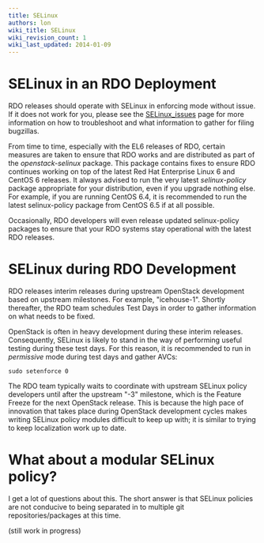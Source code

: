 ```yaml
---
title: SELinux
authors: lon
wiki_title: SELinux
wiki_revision_count: 1
wiki_last_updated: 2014-01-09
---
```


# SELinux in an RDO Deployment

RDO releases should operate with SELinux in enforcing mode without issue. If it does not work for you, please see the [SELinux_issues](SELinux_issues) page for more information on how to troubleshoot and what information to gather for filing bugzillas.

From time to time, especially with the EL6 releases of RDO, certain measures are taken to ensure that RDO works and are distributed as part of the *openstack-selinux* package. This package contains fixes to ensure RDO continues working on top of the latest Red Hat Enterprise Linux 6 and CentOS 6 releases. It always advised to run the very latest *selinux-policy* package appropriate for your distribution, even if you upgrade nothing else. For example, if you are running CentOS 6.4, it is recommended to run the latest selinux-policy package from CentOS 6.5 if at all possible.

Occasionally, RDO developers will even release updated selinux-policy packages to ensure that your RDO systems stay operational with the latest RDO releases.

# SELinux during RDO Development

RDO releases interim releases during upstream OpenStack development based on upstream milestones. For example, "icehouse-1". Shortly thereafter, the RDO team schedules Test Days in order to gather information on what needs to be fixed.

OpenStack is often in heavy development during these interim releases. Consequently, SELinux is likely to stand in the way of performing useful testing during these test days. For this reason, it is recommended to run in *permissive* mode during test days and gather AVCs:

    sudo setenforce 0

The RDO team typically waits to coordinate with upstream SELinux policy developers until after the upstream "-3" milestone, which is the Feature Freeze for the next OpenStack release. This is because the high pace of innovation that takes place during OpenStack development cycles makes writing SELinux policy modules difficult to keep up with; it is similar to trying to keep localization work up to date.

# What about a modular SELinux policy?

I get a lot of questions about this. The short answer is that SELinux policies are not conducive to being separated in to multiple git repositories/packages at this time.

(still work in progress)
